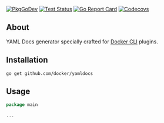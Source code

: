 [![PkgGoDev](https://img.shields.io/badge/go.dev-docs-007d9c?logo=go&logoColor=white&style=flat-square)](https://pkg.go.dev/github.com/docker/yamldocs)
[![Test Status](https://img.shields.io/github/workflow/status/crazy-max/yamldocs/build?label=build&logo=github&style=flat-square)](https://github.com/docker/yamldocs/actions?query=workflow%3Atest)
[![Go Report Card](https://goreportcard.com/badge/github.com/docker/yamldocs)](https://goreportcard.com/report/github.com/docker/yamldocs)
[![Codecovs](https://img.shields.io/codecov/c/github/crazy-max/yamldocs?logo=codecov&style=flat-square)](https://codecov.io/gh/crazy-max/yamldocs)

## About

YAML Docs generator specially crafted for [Docker CLI](https://github.com/docker/cli) plugins.

## Installation

```
go get github.com/docker/yamldocs
```

## Usage

```go
package main

...
```
